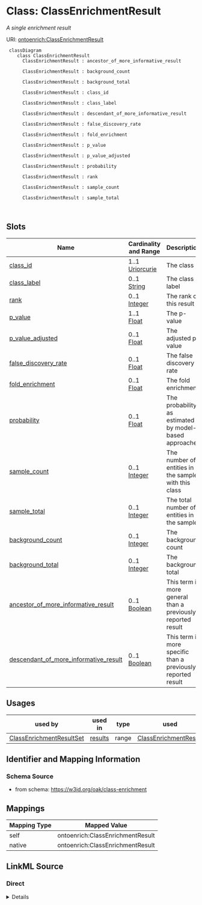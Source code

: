 # Class: ClassEnrichmentResult
_A single enrichment result_




URI: [ontoenrich:ClassEnrichmentResult](https://w3id.org/oak/class-enrichment/ClassEnrichmentResult)



```{mermaid}
 classDiagram
    class ClassEnrichmentResult
      ClassEnrichmentResult : ancestor_of_more_informative_result
        
      ClassEnrichmentResult : background_count
        
      ClassEnrichmentResult : background_total
        
      ClassEnrichmentResult : class_id
        
      ClassEnrichmentResult : class_label
        
      ClassEnrichmentResult : descendant_of_more_informative_result
        
      ClassEnrichmentResult : false_discovery_rate
        
      ClassEnrichmentResult : fold_enrichment
        
      ClassEnrichmentResult : p_value
        
      ClassEnrichmentResult : p_value_adjusted
        
      ClassEnrichmentResult : probability
        
      ClassEnrichmentResult : rank
        
      ClassEnrichmentResult : sample_count
        
      ClassEnrichmentResult : sample_total
        
      
```




<!-- no inheritance hierarchy -->


## Slots

| Name | Cardinality and Range | Description | Inheritance |
| ---  | --- | --- | --- |
| [class_id](class_id.md) | 1..1 <br/> [Uriorcurie](Uriorcurie.md) | The class id | direct |
| [class_label](class_label.md) | 0..1 <br/> [String](String.md) | The class label | direct |
| [rank](rank.md) | 0..1 <br/> [Integer](Integer.md) | The rank of this result | direct |
| [p_value](p_value.md) | 1..1 <br/> [Float](Float.md) | The p-value | direct |
| [p_value_adjusted](p_value_adjusted.md) | 0..1 <br/> [Float](Float.md) | The adjusted p-value | direct |
| [false_discovery_rate](false_discovery_rate.md) | 0..1 <br/> [Float](Float.md) | The false discovery rate | direct |
| [fold_enrichment](fold_enrichment.md) | 0..1 <br/> [Float](Float.md) | The fold enrichment | direct |
| [probability](probability.md) | 0..1 <br/> [Float](Float.md) | The probability, as estimated by model-based approaches | direct |
| [sample_count](sample_count.md) | 0..1 <br/> [Integer](Integer.md) | The number of entities in the sample with this class | direct |
| [sample_total](sample_total.md) | 0..1 <br/> [Integer](Integer.md) | The total number of entities in the sample | direct |
| [background_count](background_count.md) | 0..1 <br/> [Integer](Integer.md) | The background count | direct |
| [background_total](background_total.md) | 0..1 <br/> [Integer](Integer.md) | The background total | direct |
| [ancestor_of_more_informative_result](ancestor_of_more_informative_result.md) | 0..1 <br/> [Boolean](Boolean.md) | This term is more general than a previously reported result | direct |
| [descendant_of_more_informative_result](descendant_of_more_informative_result.md) | 0..1 <br/> [Boolean](Boolean.md) | This term is more specific than a previously reported result | direct |





## Usages

| used by | used in | type | used |
| ---  | --- | --- | --- |
| [ClassEnrichmentResultSet](ClassEnrichmentResultSet.md) | [results](results.md) | range | [ClassEnrichmentResult](ClassEnrichmentResult.md) |






## Identifier and Mapping Information







### Schema Source


* from schema: https://w3id.org/oak/class-enrichment





## Mappings

| Mapping Type | Mapped Value |
| ---  | ---  |
| self | ontoenrich:ClassEnrichmentResult |
| native | ontoenrich:ClassEnrichmentResult |





## LinkML Source

<!-- TODO: investigate https://stackoverflow.com/questions/37606292/how-to-create-tabbed-code-blocks-in-mkdocs-or-sphinx -->

### Direct

<details>
```yaml
name: ClassEnrichmentResult
description: A single enrichment result
from_schema: https://w3id.org/oak/class-enrichment
rank: 1000
attributes:
  class_id:
    name: class_id
    description: The class id
    from_schema: https://w3id.org/oak/class-enrichment
    rank: 1000
    range: uriorcurie
    required: true
  class_label:
    name: class_label
    description: The class label
    from_schema: https://w3id.org/oak/class-enrichment
    rank: 1000
    range: string
  rank:
    name: rank
    description: The rank of this result
    from_schema: https://w3id.org/oak/class-enrichment
    rank: 1000
    range: integer
  p_value:
    name: p_value
    description: The p-value
    from_schema: https://w3id.org/oak/class-enrichment
    rank: 1000
    slot_uri: OBI:0000175
    range: float
    required: true
  p_value_adjusted:
    name: p_value_adjusted
    description: The adjusted p-value
    from_schema: https://w3id.org/oak/class-enrichment
    rank: 1000
    range: float
  false_discovery_rate:
    name: false_discovery_rate
    description: The false discovery rate
    from_schema: https://w3id.org/oak/class-enrichment
    rank: 1000
    range: float
  fold_enrichment:
    name: fold_enrichment
    description: The fold enrichment
    from_schema: https://w3id.org/oak/class-enrichment
    rank: 1000
    range: float
  probability:
    name: probability
    description: The probability, as estimated by model-based approaches
    from_schema: https://w3id.org/oak/class-enrichment
    rank: 1000
    range: float
    minimum_value: 0
    maximum_value: 1
  sample_count:
    name: sample_count
    description: The number of entities in the sample with this class
    from_schema: https://w3id.org/oak/class-enrichment
    rank: 1000
    range: integer
  sample_total:
    name: sample_total
    description: The total number of entities in the sample
    from_schema: https://w3id.org/oak/class-enrichment
    rank: 1000
    range: integer
  background_count:
    name: background_count
    description: The background count
    from_schema: https://w3id.org/oak/class-enrichment
    rank: 1000
    range: integer
  background_total:
    name: background_total
    description: The background total
    from_schema: https://w3id.org/oak/class-enrichment
    rank: 1000
    range: integer
  ancestor_of_more_informative_result:
    name: ancestor_of_more_informative_result
    description: This term is more general than a previously reported result
    from_schema: https://w3id.org/oak/class-enrichment
    rank: 1000
    range: boolean
  descendant_of_more_informative_result:
    name: descendant_of_more_informative_result
    description: This term is more specific than a previously reported result
    from_schema: https://w3id.org/oak/class-enrichment
    rank: 1000
    range: boolean

```
</details>

### Induced

<details>
```yaml
name: ClassEnrichmentResult
description: A single enrichment result
from_schema: https://w3id.org/oak/class-enrichment
rank: 1000
attributes:
  class_id:
    name: class_id
    description: The class id
    from_schema: https://w3id.org/oak/class-enrichment
    rank: 1000
    alias: class_id
    owner: ClassEnrichmentResult
    domain_of:
    - ClassEnrichmentResult
    range: uriorcurie
    required: true
  class_label:
    name: class_label
    description: The class label
    from_schema: https://w3id.org/oak/class-enrichment
    rank: 1000
    alias: class_label
    owner: ClassEnrichmentResult
    domain_of:
    - ClassEnrichmentResult
    range: string
  rank:
    name: rank
    description: The rank of this result
    from_schema: https://w3id.org/oak/class-enrichment
    rank: 1000
    alias: rank
    owner: ClassEnrichmentResult
    domain_of:
    - ClassEnrichmentResult
    range: integer
  p_value:
    name: p_value
    description: The p-value
    from_schema: https://w3id.org/oak/class-enrichment
    rank: 1000
    slot_uri: OBI:0000175
    alias: p_value
    owner: ClassEnrichmentResult
    domain_of:
    - ClassEnrichmentResult
    range: float
    required: true
  p_value_adjusted:
    name: p_value_adjusted
    description: The adjusted p-value
    from_schema: https://w3id.org/oak/class-enrichment
    rank: 1000
    alias: p_value_adjusted
    owner: ClassEnrichmentResult
    domain_of:
    - ClassEnrichmentResult
    range: float
  false_discovery_rate:
    name: false_discovery_rate
    description: The false discovery rate
    from_schema: https://w3id.org/oak/class-enrichment
    rank: 1000
    alias: false_discovery_rate
    owner: ClassEnrichmentResult
    domain_of:
    - ClassEnrichmentResult
    range: float
  fold_enrichment:
    name: fold_enrichment
    description: The fold enrichment
    from_schema: https://w3id.org/oak/class-enrichment
    rank: 1000
    alias: fold_enrichment
    owner: ClassEnrichmentResult
    domain_of:
    - ClassEnrichmentResult
    range: float
  probability:
    name: probability
    description: The probability, as estimated by model-based approaches
    from_schema: https://w3id.org/oak/class-enrichment
    rank: 1000
    alias: probability
    owner: ClassEnrichmentResult
    domain_of:
    - ClassEnrichmentResult
    range: float
    minimum_value: 0
    maximum_value: 1
  sample_count:
    name: sample_count
    description: The number of entities in the sample with this class
    from_schema: https://w3id.org/oak/class-enrichment
    rank: 1000
    alias: sample_count
    owner: ClassEnrichmentResult
    domain_of:
    - ClassEnrichmentResult
    range: integer
  sample_total:
    name: sample_total
    description: The total number of entities in the sample
    from_schema: https://w3id.org/oak/class-enrichment
    rank: 1000
    alias: sample_total
    owner: ClassEnrichmentResult
    domain_of:
    - ClassEnrichmentResult
    range: integer
  background_count:
    name: background_count
    description: The background count
    from_schema: https://w3id.org/oak/class-enrichment
    rank: 1000
    alias: background_count
    owner: ClassEnrichmentResult
    domain_of:
    - ClassEnrichmentResult
    range: integer
  background_total:
    name: background_total
    description: The background total
    from_schema: https://w3id.org/oak/class-enrichment
    rank: 1000
    alias: background_total
    owner: ClassEnrichmentResult
    domain_of:
    - ClassEnrichmentResult
    range: integer
  ancestor_of_more_informative_result:
    name: ancestor_of_more_informative_result
    description: This term is more general than a previously reported result
    from_schema: https://w3id.org/oak/class-enrichment
    rank: 1000
    alias: ancestor_of_more_informative_result
    owner: ClassEnrichmentResult
    domain_of:
    - ClassEnrichmentResult
    range: boolean
  descendant_of_more_informative_result:
    name: descendant_of_more_informative_result
    description: This term is more specific than a previously reported result
    from_schema: https://w3id.org/oak/class-enrichment
    rank: 1000
    alias: descendant_of_more_informative_result
    owner: ClassEnrichmentResult
    domain_of:
    - ClassEnrichmentResult
    range: boolean

```
</details>